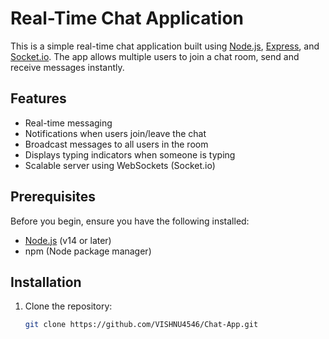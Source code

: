 # Real-Time Chat Application

This is a simple real-time chat application built using [Node.js](https://nodejs.org/), [Express](https://expressjs.com/), and [Socket.io](https://socket.io/). The app allows multiple users to join a chat room, send and receive messages instantly.

## Features

- Real-time messaging
- Notifications when users join/leave the chat
- Broadcast messages to all users in the room
- Displays typing indicators when someone is typing
- Scalable server using WebSockets (Socket.io)

## Prerequisites

Before you begin, ensure you have the following installed:

- [Node.js](https://nodejs.org/) (v14 or later)
- npm (Node package manager)

## Installation

1. Clone the repository:

   ```bash
   git clone https://github.com/VISHNU4546/Chat-App.git
